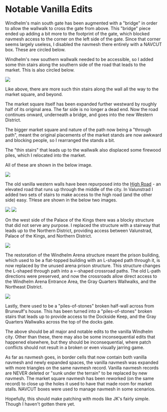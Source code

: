 # Notable Vanilla Edits

Windhelm's main south gate has been augmented with a "bridge" in order to allow the wallwalk to cross the gate from above. This "bridge" piece ended up adding a bit more to the footprint of the gate, which blocked navmesh access to the corner on the left side of the gate. Since that corner seems largely useless, I disabled the navmesh there entirely with a NAVCUT box. These are circled below.

Windhelm's new southern wallwalk needed to be accessible, so I added some thin stairs along the southern side of the road that leads to the market. This is also circled below.

![](/windhelm/pics/vanillaedit01.png?raw=true)

Like above, there are more such thin stairs along the wall all the way to the market square, and beyond.

The market square itself has been expanded further westward by roughly half of its original area. The far side is no longer a dead end. Now the road continues onward, underneath a bridge, and goes into the new Western District.

The bigger market square and nature of the path now being a "through path", meant the original placements of the market stands are now awkward and blocking people, so I rearranged the stands a bit.

The "thin stairs" that leads up to the wallwalk also displaced some firewood piles, which I relocated into the market.

All of these are shown in the below image.

![](/windhelm/pics/vanillaedit02.png?raw=true)

The old vanilla western walls have been repurposed into the [High Road](/windhelm/details/western/highroad.md) - an elevated road that runs up through the middle of the city. In Valunstrad I added two sets of stairs to make access to the high road (and the other side) easy. THese are shown in the below two images.

![](/windhelm/pics/vanillaedit03.png?raw=true)
![](/windhelm/pics/vanillaedit04.png?raw=true)

On the west side of the Palace of the Kings there was a blocky structure that did not serve any purpose. I replaced the structure with a stairway that leads up to the Northern District, providing access between Valunstrad, Palace of the Kings, and Northern District.

![](/windhelm/pics/vanillaedit05.png?raw=true)

The restoration of the Windhelm Arena structure meant the prison building, which used to be a flat-topped building with an L-shaped path through it, is now replaced by the unused arena prison structure. This structure changes the L-shaped through path into a `+`-shaped crossroad paths. The old L-path directions were preserved, and now the crossroads allow direct access to the Windhelm Arena Entrance Area, the Gray Quarters Wallwalks, and the Northeast District.

![](/windhelm/pics/vanillaedit06.png?raw=true)

Lastly, there used to be a "piles-of-stones" broken half-wall across from Brunwulf's house. This has been turned into a "piles-of-stones" broken stairs that leads up to provide access to the Dockside Keep, and the Gray Quarters Wallwalks across the top of the docks gate.

The above should be all major and notable edits to the vanilla Windhelm city. Other than these, there may also be some inconsequential edits that happened elsewhere, but they should be inconsequential, where patch conflicts should not result in a broken or even visually jarring game.

As far as navmesh goes, in border cells that now contain both vanilla navmesh and newly expanded spaces, the vanilla navmesh was expanded with more triangles on the same navmesh record. Vanilla navmesh records are NEVER deleted or "sunk under the terrain" to be replaced by new navmesh. The market square navmesh has been reworked (on the same record) to close up the holes it used to have that made room for market stalls. NAVCUT boxes were used to manage navmesh in some scenarios.

Hopefully, this should make patching with mods like JK's fairly simple. Though I haven't gotten there yet.